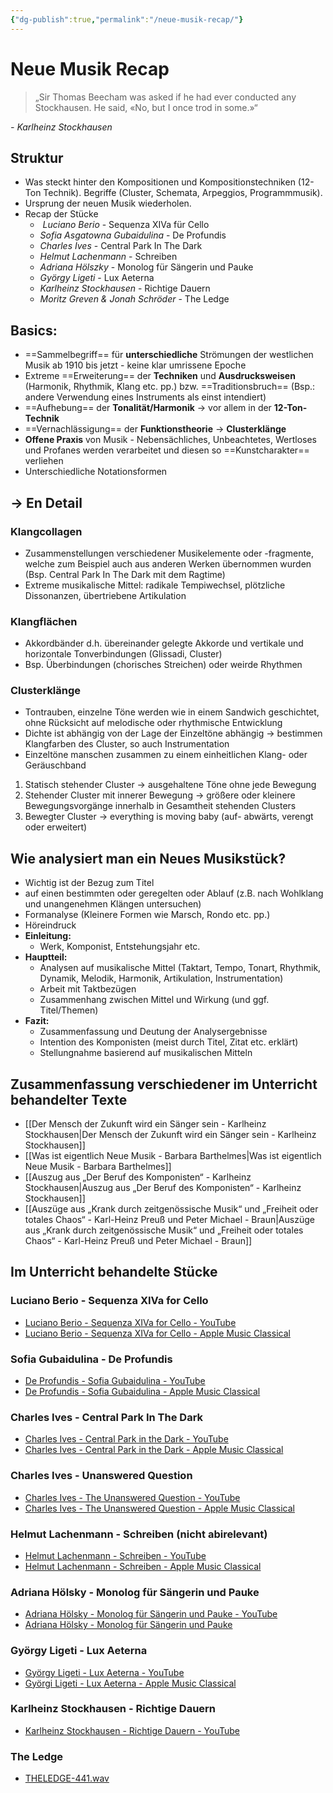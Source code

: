 ```yaml
---
{"dg-publish":true,"permalink":"/neue-musik-recap/"}
---
```


# Neue Musik Recap
>„Sir Thomas Beecham was asked if he had ever conducted any Stockhausen. He said, «No, but I once trod in some.»“

*- Karlheinz Stockhausen*
## Struktur
- Was steckt hinter den Kompositionen und Kompositionstechniken (12-Ton Technik). Begriffe (Cluster, Schemata, Arpeggios, Programmmusik).
- Ursprung der neuen Musik wiederholen.
- Recap der Stücke
	-  *Luciano Berio* - Sequenza XIVa für Cello
	- *Sofia Asgatowna Gubaidulina* - De Profundis
	- *Charles Ives* - Central Park In The Dark
	- *Helmut Lachenmann* - Schreiben
	- *Adriana Hölszky* - Monolog für Sängerin und Pauke
	- *György Ligeti* - Lux Aeterna
	- *Karlheinz Stockhausen* - Richtige Dauern
	- *Moritz Greven & Jonah Schröder* - The Ledge
## Basics:
- ==Sammelbegriff== für **unterschiedliche** Strömungen der westlichen Musik ab 1910 bis jetzt - keine klar umrissene Epoche
- Extreme ==Erweiterung== der **Techniken** und **Ausdrucksweisen** (Harmonik, Rhythmik, Klang etc. pp.) bzw. ==Traditionsbruch== (Bsp.: andere Verwendung eines Instruments als einst intendiert)
- ==Aufhebung== der **Tonalität/Harmonik** → vor allem in der **12-Ton-Technik**
- ==Vernachlässigung== der **Funktionstheorie** → **Clusterklänge**
- **Offene Praxis** von Musik - Nebensächliches, Unbeachtetes, Wertloses und Profanes werden verarbeitet und diesen so ==Kunstcharakter== verliehen
- Unterschiedliche Notationsformen
## → En Detail
### Klangcollagen
- Zusammenstellungen verschiedener Musikelemente oder -fragmente, welche zum Beispiel auch aus anderen Werken übernommen wurden (Bsp. Central Park In The Dark mit dem Ragtime)
- Extreme musikalische Mittel: radikale Tempiwechsel, plötzliche Dissonanzen, übertriebene Artikulation
### Klangflächen
- Akkordbänder d.h. übereinander gelegte Akkorde und vertikale und horizontale Tonverbindungen (Glissadi, Cluster)
- Bsp. Überbindungen (chorisches Streichen) oder weirde Rhythmen
### Clusterklänge
- Tontrauben, einzelne Töne werden wie in einem Sandwich geschichtet, ohne Rücksicht auf melodische oder rhythmische Entwicklung
- Dichte ist abhängig von der Lage der Einzeltöne abhängig → bestimmen Klangfarben des Cluster, so auch Instrumentation
- Einzeltöne manschen zusammen zu einem einheitlichen Klang- oder Geräuschband
1. Statisch stehender Cluster → ausgehaltene Töne ohne jede Bewegung
2. Stehender Cluster mit innerer Bewegung → größere oder kleinere Bewegungsvorgänge innerhalb in Gesamtheit stehenden Clusters
3. Bewegter Cluster → everything is moving baby (auf- abwärts, verengt oder erweitert)
## Wie analysiert man ein Neues Musikstück?
- Wichtig ist der Bezug zum Titel
- auf einen bestimmten oder geregelten oder Ablauf (z.B. nach Wohlklang und unangenehmen Klängen untersuchen)
- Formanalyse (Kleinere Formen wie Marsch, Rondo etc. pp.)
- Höreindruck
- **Einleitung:**
	- Werk, Komponist, Entstehungsjahr etc.
- **Hauptteil:**
	- Analysen auf musikalische Mittel (Taktart, Tempo, Tonart, Rhythmik, Dynamik, Melodik, Harmonik, Artikulation, Instrumentation)
	- Arbeit mit Taktbezügen
	- Zusammenhang zwischen Mittel und Wirkung (und ggf. Titel/Themen)
- **Fazit:**
	- Zusammenfassung und Deutung der Analysergebnisse
	- Intention des Komponisten (meist durch Titel, Zitat etc. erklärt)
	- Stellungnahme basierend auf musikalischen Mitteln
## Zusammenfassung verschiedener im Unterricht behandelter Texte
-  [[Der Mensch der Zukunft wird ein Sänger sein - Karlheinz Stockhausen\|Der Mensch der Zukunft wird ein Sänger sein - Karlheinz Stockhausen]]
- [[Was ist eigentlich Neue Musik - Barbara Barthelmes\|Was ist eigentlich Neue Musik - Barbara Barthelmes]]
- [[Auszug aus „Der Beruf des Komponisten“ - Karlheinz Stockhausen\|Auszug aus „Der Beruf des Komponisten“ - Karlheinz Stockhausen]]
- [[Auszüge aus „Krank durch zeitgenössische Musik“ und „Freiheit oder totales Chaos“ - Karl-Heinz Preuß und Peter Michael - Braun\|Auszüge aus „Krank durch zeitgenössische Musik“ und „Freiheit oder totales Chaos“ - Karl-Heinz Preuß und Peter Michael - Braun]]
## Im Unterricht behandelte Stücke
### Luciano Berio - Sequenza XIVa for Cello
- [Luciano Berio - Sequenza XIVa for Cello - YouTube](https://www.youtube.com/watch?v=nyTAZ4qqXpg)
- [Luciano Berio - Sequenza XIVa for Cello - Apple Music Classical](https://classical.music.apple.com/de/recording/luciano-berio-1925-pp154-407793153?l=en-GB)
### Sofia Gubaidulina - De Profundis
- [De Profundis - Sofia Gubaidulina - YouTube](https://www.youtube.com/watch?v=uhSqQBGSX9g)
- [De Profundis - Sofia Gubaidulina - Apple Music Classical](https://classical.music.apple.com/de/album/268115038?i=268116869&l=en-GB)
### Charles Ives - Central Park In The Dark
- [Charles Ives - Central Park in the Dark - YouTube](https://www.youtube.com/results?search_query=central%20park%20in%20the%20dark%20charles%20ives)
- [Charles Ives - Central Park in the Dark - Apple Music Classical](https://classical.music.apple.com/de/album/1362107969?i=1362109303&l=en-GB)
### Charles Ives - Unanswered Question
- [Charles Ives - The Unanswered Question - YouTube](https://www.youtube.com/watch?v=kkaOz48cq2g)
- [Charles Ives - The Unanswered Question - Apple Music Classical](https://classical.music.apple.com/de/album/1452541275?i=1452541959&l=en-GB)
### Helmut Lachenmann - Schreiben (nicht abirelevant)
- [Helmut Lachenmann - Schreiben - YouTube](https://www.youtube.com/watch?v=GWEuqv-9z3w)
- [Helmut Lachenmann - Schreiben - Apple Music Classical](https://classical.music.apple.com/de/album/1186854557?i=1186854595&l=en-GB)
### Adriana Hölsky - Monolog für Sängerin und Pauke
- [Adriana Hölsky - Monolog für Sängerin und Pauke - YouTube](https://www.youtube.com/watch?v=vNZ3d2Vyy_Q)
- [Adriana Hölsky - Monolog für Sängerin und Pauke](https://classical.music.apple.com/de/album/1114040984?i=1114042511&l=en-GB)
### György Ligeti - Lux Aeterna
- [György Ligeti - Lux Aeterna - YouTube](https://www.youtube.com/watch?v=vcx-4olgf10)
- [Györgi Ligeti - Lux Aeterna - Apple Music Classical](https://classical.music.apple.com/de/album/293897391?i=293897542&l=en-GB)
### Karlheinz Stockhausen - Richtige Dauern
- [Karlheinz Stockhausen - Richtige Dauern - YouTube](https://www.youtube.com/watch?v=C03Ag3ZV8XU)
### The Ledge
- [THELEDGE-441.wav](https://mcggehrdende-my.sharepoint.com/:u:/g/personal/jonah_schroeder_mcggehrden_de/ET3Qz2rWgqxNsSM-pgbzhJAB0qloot2XTx_kLthv0dv0hQ)